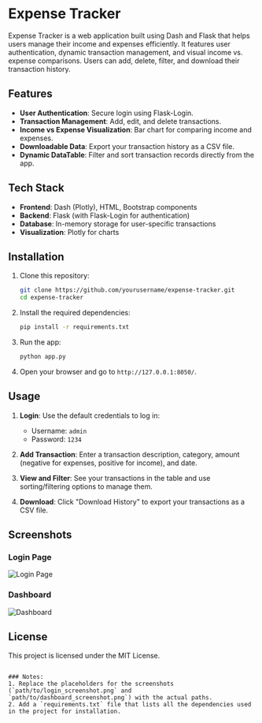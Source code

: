# Expense Tracker

Expense Tracker is a web application built using Dash and Flask that helps users manage their income and expenses efficiently. It features user authentication, dynamic transaction management, and visual income vs. expense comparisons. Users can add, delete, filter, and download their transaction history.

## Features

- **User Authentication**: Secure login using Flask-Login.
- **Transaction Management**: Add, edit, and delete transactions.
- **Income vs Expense Visualization**: Bar chart for comparing income and expenses.
- **Downloadable Data**: Export your transaction history as a CSV file.
- **Dynamic DataTable**: Filter and sort transaction records directly from the app.

## Tech Stack

- **Frontend**: Dash (Plotly), HTML, Bootstrap components
- **Backend**: Flask (with Flask-Login for authentication)
- **Database**: In-memory storage for user-specific transactions
- **Visualization**: Plotly for charts

## Installation

1. Clone this repository:
   ```bash
   git clone https://github.com/yourusername/expense-tracker.git
   cd expense-tracker
   ```

2. Install the required dependencies:
   ```bash
   pip install -r requirements.txt
   ```

3. Run the app:
   ```bash
   python app.py
   ```

4. Open your browser and go to `http://127.0.0.1:8050/`.

## Usage

1. **Login**: Use the default credentials to log in:
   - Username: `admin`
   - Password: `1234`

2. **Add Transaction**: Enter a transaction description, category, amount (negative for expenses, positive for income), and date.

3. **View and Filter**: See your transactions in the table and use sorting/filtering options to manage them.

4. **Download**: Click "Download History" to export your transactions as a CSV file.

## Screenshots

### Login Page
![Login Page](path/to/login_screenshot.png)

### Dashboard
![Dashboard](path/to/dashboard_screenshot.png)

## License

This project is licensed under the MIT License.
```

### Notes:
1. Replace the placeholders for the screenshots (`path/to/login_screenshot.png` and `path/to/dashboard_screenshot.png`) with the actual paths.
2. Add a `requirements.txt` file that lists all the dependencies used in the project for installation.
